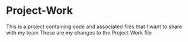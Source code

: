 # Project-Work
This is a project containing code and associated files that I want to share with my team
These are my changes to the Project Work file
